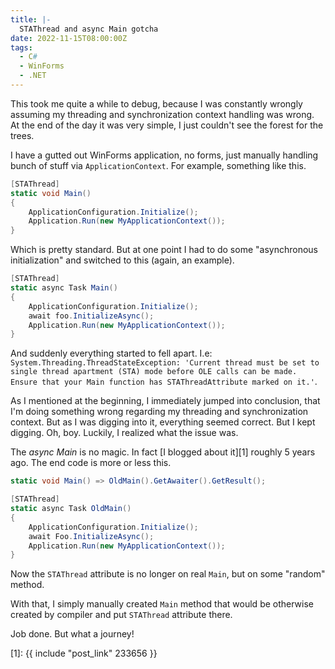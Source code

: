 ```yaml
---
title: |-
  STAThread and async Main gotcha
date: 2022-11-15T08:00:00Z
tags:
  - C#
  - WinForms
  - .NET
---
```

This took me quite a while to debug, because I was constantly wrongly assuming my threading and synchronization context handling was wrong. At the end of the day it was very simple, I just couldn't see the forest for the trees.

<!-- excerpt -->

I have a gutted out WinForms application, no forms, just manually handling bunch of stuff via `ApplicationContext`. For example, something like this.

```csharp
[STAThread]
static void Main()
{
	ApplicationConfiguration.Initialize();
	Application.Run(new MyApplicationContext());
}
```

Which is pretty standard. But at one point I had to do some "asynchronous initialization" and switched to this (again, an example).

```csharp
[STAThread]
static async Task Main()
{
	ApplicationConfiguration.Initialize();
	await foo.InitializeAsync();
	Application.Run(new MyApplicationContext());
}
```

And suddenly everything started to fell apart. I.e: `System.Threading.ThreadStateException: 'Current thread must be set to single thread apartment (STA) mode before OLE calls can be made. Ensure that your Main function has STAThreadAttribute marked on it.'`. 

As I mentioned at the beginning, I immediately jumped into conclusion, that I'm doing something wrong regarding my threading and synchronization context. But as I was digging into it, everything seemed correct. But I kept digging. Oh, boy. Luckily, I realized what the issue was.

The _async Main_ is no magic. In fact [I blogged about it][1] roughly 5 years ago. The end code is more or less this.

```csharp
static void Main() => OldMain().GetAwaiter().GetResult();

[STAThread]
static async Task OldMain()
{
	ApplicationConfiguration.Initialize();
	await Foo.InitializeAsync();
	Application.Run(new MyApplicationContext());
}
```

Now the `STAThread` attribute is no longer on real `Main`, but on some "random" method.

With that, I simply manually created `Main` method that would be otherwise created by compiler and put `STAThread` attribute there.

Job done. But what a journey!

[1]: {{ include "post_link" 233656 }}
